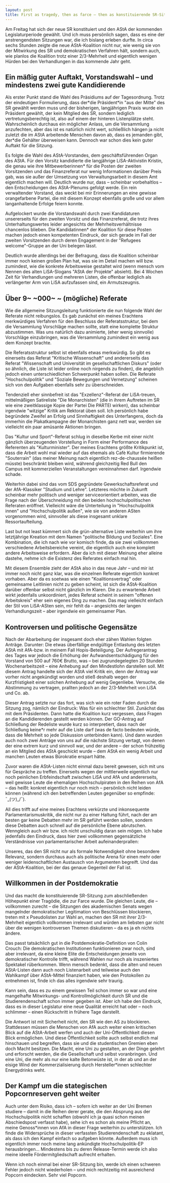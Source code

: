 ```yaml
---
layout: post
title: First as tragedy, then as farce – then as konstituierende SR-Sitzung vom 24.7.2015
---
```


Am Freitag hat sich der neue SR konstituiert und den AStA der kommenden Legislaturperiode gewählt. Und ich muss persönlich sagen, dass es eine der anstrengendsten Sitzungen war, die ich bislang erleben durfte. In circa sechs Stunden zeigte die neue AStA-Koalition nicht nur, wie wenig sie von der Mitwirkung des SR und demokratischen Verfahren hält, sondern auch, wie planlos die Koalition trotz einer 2/3-Mehrheit und eigentlich wenigen Hürden bei den Verhandlungen in das kommende Jahr geht.

## Ein mäßig guter Auftakt, Vorstandswahl  – und mindestens zwei gute Kandidierende

Als erster Punkt stand die Wahl des Präsidiums auf der Tagesordnung. Trotz der eindeutigen Formulierung, dass der\*die Präsident\*in "aus der Mitte" des SR gewählt werden muss und der bisherigen, langjährigen Praxis wurde ein Präsident gewählt, der kein Mitglied des SR, sondern lediglich vertretungsberechtig ist, also auf einem der hinteren Listenplätze steht. Wahrscheinlich durchaus ein möglicher Anlass, um die Versammlung anzufechten, aber das ist es natürlich nicht wert, schließlich hängen ja nicht zuletzt die im AStA arbeitende Menschen davon ab, dass es jemanden gibt, der\*die Gehälter überweisen kann. Dennoch war schon dies kein guter Auftakt für die Sitzung.

Es folgte die Wahl des AStA-Vorstandes, dem geschäftsführenden Organ des AStA. Für den Vorsitz kandidierte die langjährige LiSA-Aktivistin Kristin, die genau wie ihre Mitbewerberinnen\* für die Posten der zweiten Vorsitzenden und das Finanzreferat nur wenig Informationen darüber Preis gab, was sie außer der Umsetzung von Verwaltungsarbeit in diesem Amt eigentlich machen will. Deutlich wurde nur, dass – scheinbar vorbehaltlos – den Entscheidungen des AStA-Plenums gefolgt werde. Ein rein verwaltender Vorstand, das weckt bei mir Erinnerungen an eine gewisse orangefarbene Partei, die mit diesem Konzept ebenfalls große und vor allem langanhaltende Erfolge feiern konnte.

Aufgelockert wurde die Vorstandswahl durch zwei Kandidaturen unsererseits für den zweiten Vorsitz und das Finanzreferat, die trotz ihres Unterhaltungswertes leider angesichts der Mehrheitsverhältnisse chancenlos blieben. Die Kandidatinnen\* der Koalition für diese Posten machen jedoch einen kompetenten Eindruck, der sich gerade im Fall der zweiten Vorsitzenden durch deren Engagement in der "Refugees welcome"-Gruppe an der Uni belegen lässt.

Deutlich wurde allerdings bei der Befragung, dass die Koalition scheinbar immer noch keinen großen Plan hat, was sie im Detail machen will bzw. zumindest, wie die konkrete Arbeitsweise gestaltet wird (wenn mensch vom Nennen des alten LiSA-Slogans "AStA der Projekte" absieht). Bei 4 Wochen Zeit für Verhandlungen und mehreren Listen, die offenbar lediglich als verlängerter Arm von LiSA aufzufassen sind, ein Armutszeugnis.

## Über 9~ ~000~ ~ (mögliche) Referate

Wie die allgemeine Sitzungsleitung funktionierte die nun folgende Wahl der Referate nicht reibungslos. Es gab zunächst ein meines Erachtens merkwürdiges Verfahren für den Beschluss der Referatsstruktur, bei dem die Versammlung Vorschläge machen sollte, statt eine komplette Struktur abzustimmen. Was uns natürlich dazu animierte, (eher wenig sinnvolle) Vorschläge einzubringen, was die Versammlung zumindest ein wenig aus dem Konzept brachte. 

Die Referatsstruktur selbst ist ebenfalls etwas merkwürdig. So gibt es einerseits das Referat "Kritische Wissenschaft" und andererseits das Referat "Wissenschaft und Universität im gesellschaftlichen Diskurs" (oder so ähnlich, die Liste ist leider online noch nirgends zu finden), die angeblich jedoch einen unterschiedlichen Schwerpunkt haben sollen. Die Referate "Hochschulpolitik" und "Soziale Bewegungen und Vernetzung" scheinen sich von den Aufgaben ebenfalls sehr zu überschneiden. 

Tendenziell eher sinnbefreit ist das "Exzellenz"-Referat der LiSA-treuen, mittelmäßigen Satireliste "Die Monarchisten" (die in ihrem Auftreten im SR wie eine zweitklassige Kopie der Partei Die PARTEI wirken), das scheinbar irgendwie "witzige" Kritik am Rektorat üben soll. Ich persönlich habe begründete Zweifel an Erfolg und Sinnhaftigkeit des Unterfangens, doch da immerhin die Plakatkampagne der Monarchisten ganz nett war, werden sie vielleicht ein paar amüsante Aktionen bringen.

Das "Kultur und Sport"-Referat schlug in dieselbe Kerbe mit einer nicht gänzlich überzeugenden Vorstellung in Form einer Performance des Referenten als "Kulturminister". Der meines Erachtens größte Kritikpunkt ist, dass die Arbeit wohl mal wieder auf das ehemals als Cafè Kultur firmierende "Souterrain" (das meiner Meinung nach eigentlich rez-de-chaussée heißen müsste) beschränkt bleiben wird, während gleichzeitig Red Bull den Campus mit kommerziellen Veranstaltungen vereinnahmen darf. Irgendwie schade.

Weiterhin dabei sind das vom SDS gegründete Gewerkschaftsreferat und der AfA-Klassiker "Studium und Lehre". Letzteres möchte in Zukunft scheinbar mehr politisch und weniger serviceorientiert arbeiten, was die Frage nach der Überschneidung mit den beiden hochschulpolitischen Referaten eröffnet. Vielleicht wäre die Unterteilung in "Hochschulpolitik innen" und "Hochschulpolitik außen", wie sie von anderen ASten vorgenommen wird, sinnvoller als diese insgesamt unklare Ressortaufteilung.

Last but not least kümmert sich die grün-alternative Liste weiterhin um ihre letztjährige Kreation mit dem Namen "politische Bildung und Soziales". Eine Kombination, die ich nach wie vor komisch finde, da sie zwei vollkommen verschiedene Arbeitsbereiche vereint, die eigentlich auch eine komplett andere Arbeitsweise erfordern. Aber da ich mit dieser Meinung eher alleine dastehe, nehme ich die Existenz des Referates einfach mal hin.

Mit diesem Ensemble zieht der AStA also in das neue Jahr – und mir ist immer noch nicht ganz klar, was die einzelnen Referate eigentlich konkret vorhaben. Aber da es soetwas wie einen "Koalitionsvertrag" oder gemeinsame Leitlinien nicht zu geben scheint, ist sich die AStA-Koalition darüber offenbar selbst nicht gänzlich im Klaren. Die zu erwartende Arbeit wirkt jedenfalls unkoordiniert, jedes Referat scheint in seinem "offenen Arbeitskreis" eher sein eigenes Ding zu machen. Das mag vielleicht einfach der Stil von LiSA-ASten sein, mir fehlt da – angesichts der langen Verhandlungszeit – aber irgendwie ein gemeinsamer Plan.

## Kontroversen und politische Gegensätze

Nach der Abarbeitung der insgesamt doch eher zähen Wahlen folgten Anträge. Darunter: Die etwas überfällige endgültige Entlastung des letzten AStA mit AfA-bzw. in meinem Fall Hopis-Beteiligung. Der Aufregerantrag des Tages war jedoch die Erhöhung der Aufwandsentschädigung für den Vorstand von 500 auf 760€ Brutto, was – bei zugrundegelegten 20 Stunden Wochenarbeitszeit – eine Anhebung auf den Mindestlohn darstellen soll. Mit diesem Antrag handelte sich der AStA viel Kritik ein, denn der Antrag war vorher nicht angekündigt worden und stieß deshalb wegen der Kurzfristigkeit einer solchen Anhebung auf wenig Gegenliebe. Versuche, die Abstimmung zu vertragen, prallten jedoch an der 2/3-Mehrheit von LiSA und Co. ab. 

Dieser Antrag setzte nur das fort, was sich wie ein roter Faden durch die Sitzung zog, nämlich der Eindruck: Was für ein schlechter Stil. Zunächst das mit dem Präsidenten. Dann hatte die Koalition kurz vergessen, dass Fragen an die Kandidierenden gestellt werden können. Der GO-Antrag auf Schließung der Redeliste wurde kurz so interpretiert, dass nach der Schließung keine\*r mehr auf die Liste darf (was de facto bedeuten würde, dass die Mehrheit so jede Diskussion unterbinden kann). Und dann wurden auch noch zwei Anträge von uns auf die nächste Sitzung vertagt, von denen der eine extrem kurz und sinnvoll war, und der andere – der schon frühzeitig an ein Mitglied des AStA geschickt wurde – dem AStA ein wenig Arbeit und manchen Leuten etwas Bürokratie erspart hätte. 

Zuvor waren die AStA-Listen nicht einmal dazu bereit gewesen, sich mit uns für Gespräche zu treffen. Einerseits wegen der mittlerweile eigentlich nur noch peinlichen Erbfeindschaft zwischen LiSA und AfA und andererseits, weil gewisse Leute die ehemaligen Hochschulpiraten in den Reihen von AfA – das heißt: konkret eigentlich nur noch mich – persönlich nicht leiden können (während ich den betreffenden Leuten gegenüber so empfinde: ¯\_(ツ)_/¯). 

All dies trifft auf eine meines Erachtens verkürzte und inkonsequente Parlamentarismuskritik, die nicht nur zu einer Haltung führt, nach der am besten gar keine Debatten mehr im SR geführt werden sollen, sondern diese Debatten auch schnell auf die persönliche Ebene abrutschen. Wenngleich auch wir bzw. ich nicht unschuldig daran sein mögen. Ich habe jedenfalls den Eindruck, dass hier zwei vollkommen gegensätzliche Verständnisse von parlamentarischer Arbeit aufeinanderprallen: 

Unseres, das den SR nicht nur als formale Notwendigkeit ohne besondere Relevanz, sondern durchaus auch als politische Arena für einen mehr oder weniger leidenschaftlichen Austausch von Argumenten begreift. Und das der AStA-Koalition, bei der das genaue Gegenteil der Fall ist.

## Willkommen in der Postdemokratie

Und das macht die konstituierende SR-Sitzung zum abschließenden Höhepunkt einer Tragödie, die zur Farce wurde. Die gleichen Leute, die – vollkommen zurecht – die Sitzungen des akademischen Senats wegen mangelnder demokratischer Legitimation von Beschlüssen blockieren, treten mit x Pseudolisten zur Wahl an, machen den SR mit ihrer 2/3-Mehrheit eigentlich vollkommen irrelevant und würden am liebsten gar nicht über die wenigen kontroversen Themen diskutieren – da es ja eh nichts ändere. 

Das passt tatsächlich gut in die Postdemokratie-Definition von Colin Crouch: Die demokratischen Institutionen funktionieren zwar noch, sind aber irrelevant, da eine kleine Elite die Entscheidungen jenseits von demokratischer Kontrolle trifft, während Wahlen nur noch als inszeniertes Spektakel rüberkommen. Wenn mensch bedenkt, dass die alten und neuen AStA-Listen dann auch noch Listenarbeit und teilweise auch den Wahlkampf über AStA-Mittel finanziert haben, wie den Protokollen zu entnehmen ist, finde ich das alles irgendwie sehr traurig.

Kann sein, dass es zu einem gewissen Teil schon immer so war und eine mangelhafte Mitwirkungs- und Kontrollmöglichkeit durch SR und die Studierendenschaft schon immer gegeben ist. Aber ich habe den Eindruck, dass es in dieser Legislatur eine neue Qualität erreicht hat oder – noch schlimmer – einen Rückschritt in frühere Tage darstellt. 

Die Antwort ist mit Sicherheit nicht, den SR wie den AS zu blockieren. Stattdessen müssen die Menschen von AfA auch weiter einen kritischen Blick auf die AStA-Arbeit werfen und auch der Uni-Öffentlichkeit diesen Blick ermöglichen. Und diese Öffentlichkeit sollte auch selbst endlich mal hinschauen und begreifen, dass sie und die studentischen Gremien eben doch Macht besitzen. Die Macht, eine Uni zu gestalten, an der Dinge gelehrt und erforscht werden, die die Gesellschaft und selbst voranbringen. Und eine Uni, die mehr als nur eine kalte Betonwüste ist, in der ab und an der eisige Wind der Kommerzialisierung durch Hersteller\*innen schlechter Energydrinks weht.

## Der Kampf um die stategischen Popcornreserven geht weiter

Auch unter dem Risiko, dass ich – sofern ich weiter an der Uni Bremen studiere – damit in die Reihen derer gerate, die den Absprung aus der Hochschulpolitik nicht schaffen (obwohl ich ja quasi schon meinen Abschiedspost verfasst habe), sehe ich es schon als meine Pflicht an, meine Genoss\*innen von AfA in dieser Frage weiterhin zu unterstützen. Ich finde die Widersprüche in dieser verfassten Studierendenschaft zu eklatant, als dass ich den Kampf einfach so aufgeben könnte. Außerdem muss ich eigentlich immer noch meine lang ankündigte Hochschulpolitik-EP herausbringen... Mindestens bis zu deren Release-Termin werde ich also meine ideelle Fördermitgliedschaft aufrecht erhalten.

Wenn ich noch einmal bei einer SR-Sitzung bin, werde ich einen schweren Fehler jedoch nicht wiederholen – und mich rechtzeitig mit ausreichend Popcorn eindecken. Sehr viel Popcorn.
